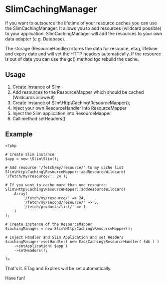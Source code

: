 SlimCachingManager
==================

If you want to outsource the lifetime of your resource caches you can use the SlimCachingManager. It allows you to add resources (wildcard possible) to your application. SlimCachingManager will add the resources to your own data adapter (e.g. Database).

The storage (ResourceHandler) stores the data for resource, etag, lifetime and expiry date and will set the HTTP headers automatically. If the resource is out of date you can use the gc() method
tgo rebuild the cache.

Usage
--------
1. Create instance of Slim
2. Add resources to the ResourceMapper which should be cached (Wildcards allowed!)
3. Create instance of Slim\Http\Caching\ResourceMapper();
4. Inject your own ResourceHandler into ResourceMapper
5. Inject the Slim application into ResourceMapper
6. Call method setHeaders()

Example
--------
	<?php
	
	# Create Slim instance
	$app = new \Slim\Slim();
	
	# Add resource '/fetch/my/resource/' to my cache list
	Slim\Http\Caching\ResourceMapper::addResourceWildcard( '/fetch/my/resource/', 24 );
	
	# If you want to cache more than one resource
	Slim\Http\Caching\ResourceMapper::addResourceWildcard(
		Array(
			'/fetch/my/resource/' => 24,
			'/fetch/my/second/resource/' => 5,
			'/fetch/products/list/' => 1
		)
	);
	
	# Create instance of the ResourceMapper
	$cachingManager = new Slim\Http\Caching\ResourceMapper();
	
	# Inject Handler and Slim Application and set Headers
    $cachingManager->setHandler( new Ezd\Caching\ResourceHandler( $db ) )
        ->setApplication( $app )
        ->setHeaders();

	?>
	
That's it. ETag and Expires will be set automatically.

Have fun!